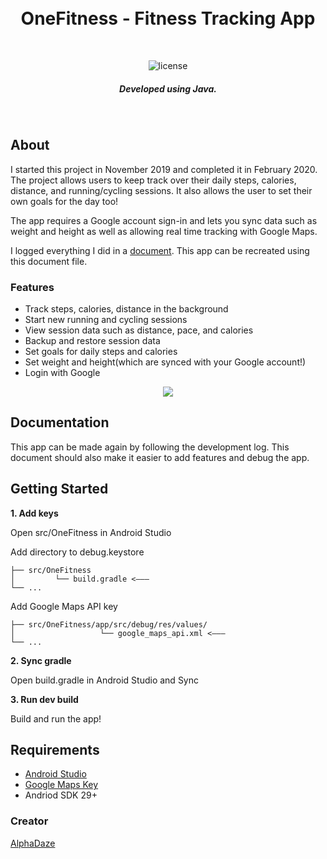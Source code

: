 <br />
<br />

<h1 align="center">
  OneFitness - Fitness Tracking App
</h1>

<br />

<p align="center">
  <img alt="license" src="https://img.shields.io/github/license/AlphaDaze/word-search-solver">
</p>

<h5 align="center">
  <b>
      Developed using Java.
  </b>
</h5>

<br />

## About

I started this project in November 2019 and completed it in February 2020. The project allows users to keep track over their daily steps, calories, distance, and running/cycling sessions. It also allows the user to set their own goals for the day too!

The app requires a Google account sign-in and lets you sync data such as weight and height as well as allowing real time tracking with Google Maps.

I logged everything I did in a [document](). This app can be recreated using this document file.

### Features

- Track steps, calories, distance in the background
- Start new running and cycling sessions
- View session data such as distance, pace, and calories
- Backup and restore session data
- Set goals for daily steps and calories
- Set weight and height(which are synced with your Google account!)
- Login with Google

<p align="center">
  <img src="https://s4.gifyu.com/images/ezgif.com-gif-makerbd442116522eee39.gif" />
</p>

<!-- DOCUMENTATION -->

## Documentation

This app can be made again by following the development log. This document should also make it easier to add features and debug the app.

## Getting Started

**1. Add keys**

Open src/OneFitness in Android Studio

Add directory to debug.keystore

```
├── src/OneFitness
│         └── build.gradle <–––
└── ...
```

Add Google Maps API key

```
├── src/OneFitness/app/src/debug/res/values/
│                   └── google_maps_api.xml <–––
└── ...
```

**2. Sync gradle**

Open build.gradle in Android Studio and Sync

**3. Run dev build**

Build and run the app!

## Requirements

- [Android Studio](https://developer.android.com/studio)
- [Google Maps Key](https://developers.google.com/maps/documentation/android/signup)
- Andriod SDK 29+

<!-- CONTACT -->

### Creator

[AlphaDaze](https://github.com/AlphaDaze)
